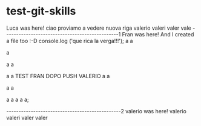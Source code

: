 # test-git-skills

Luca was here!
ciao
proviamo
a
vedere
nuova riga
valerio
valeri
valer
vale
-----------------------------------------------1
Fran was here! And I created a file too :-D
console.log ('que rica la verga!!!');
a
a

a

a
a

a
a
TEST FRAN DOPO PUSH VALERIO
a
a

a
a

a
a
a
a
a;
<script>
Prova
</script>
<script>
Prova 2
</script>
-----------------------------------------------2
valerio was here!
valerio
valeri
valer
valer
